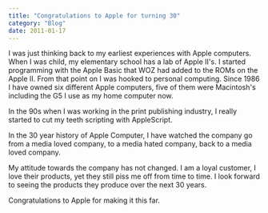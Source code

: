 ```yaml
---
title: "Congratulations to Apple for turning 30"
category: "Blog"
date: 2011-01-17
---
```



I was just thinking back to my earliest experiences with Apple computers. When I was child, my elementary school has a lab of Apple II's. I started programming with the Apple Basic that WOZ had added to the ROMs on the Apple II. From that point on I was hooked to personal computing. Since 1986 I have owned six different Apple computers, five of them were Macintosh's including the G5 I use as my home computer now.

In the 90s when I was working in the print publishing industry, I really started to cut my teeth scripting with AppleScript.

In the 30 year history of Apple Computer, I have watched the company go from a media loved company, to a media hated company, back to a media loved company.

My attitude towards the company has not changed. I am a loyal customer, I love their products, yet they still piss me off from time to time. I look forward to seeing the products they produce over the next 30 years.

Congratulations to Apple for making it this far.